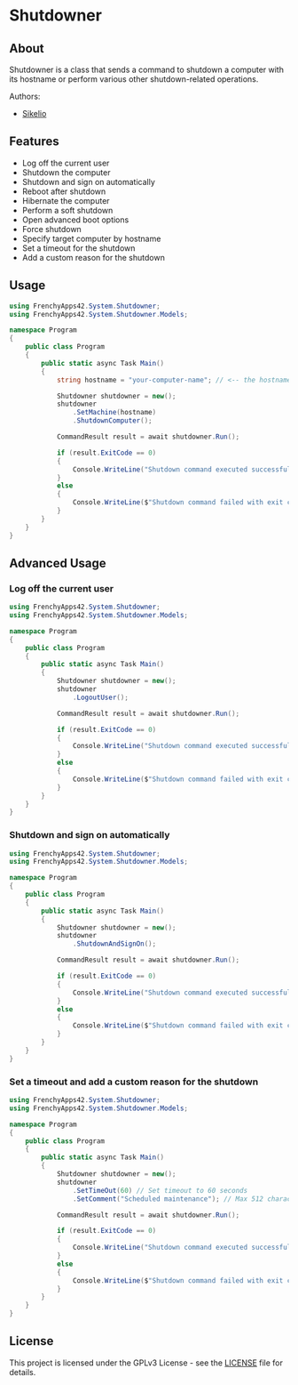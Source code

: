 # Shutdowner

## About

Shutdowner is a class that sends a command to shutdown a computer with its hostname or perform various other shutdown-related operations.

Authors:
* [Sikelio](https://github.com/Sikelio)

## Features

* Log off the current user
* Shutdown the computer
* Shutdown and sign on automatically
* Reboot after shutdown
* Hibernate the computer
* Perform a soft shutdown
* Open advanced boot options
* Force shutdown
* Specify target computer by hostname
* Set a timeout for the shutdown
* Add a custom reason for the shutdown

## Usage

```cs
using FrenchyApps42.System.Shutdowner;
using FrenchyApps42.System.Shutdowner.Models;

namespace Program
{
    public class Program
    {
        public static async Task Main()
        {
            string hostname = "your-computer-name"; // <-- the hostname of the machine you want to shutdown.

            Shutdowner shutdowner = new();
            shutdowner
                .SetMachine(hostname)
                .ShutdownComputer();

            CommandResult result = await shutdowner.Run();

            if (result.ExitCode == 0)
            {
                Console.WriteLine("Shutdown command executed successfully.");
            }
            else
            {
                Console.WriteLine($"Shutdown command failed with exit code {result.ExitCode}. Error: {result.ErrorMessage}");
            }
        }
    }
}
```

## Advanced Usage

### Log off the current user
```cs
using FrenchyApps42.System.Shutdowner;
using FrenchyApps42.System.Shutdowner.Models;

namespace Program
{
    public class Program
    {
        public static async Task Main()
        {
            Shutdowner shutdowner = new();
            shutdowner
                .LogoutUser();

            CommandResult result = await shutdowner.Run();

            if (result.ExitCode == 0)
            {
                Console.WriteLine("Shutdown command executed successfully.");
            }
            else
            {
                Console.WriteLine($"Shutdown command failed with exit code {result.ExitCode}. Error: {result.ErrorMessage}");
            }
        }
    }
}
```

### Shutdown and sign on automatically
```cs
using FrenchyApps42.System.Shutdowner;
using FrenchyApps42.System.Shutdowner.Models;

namespace Program
{
    public class Program
    {
        public static async Task Main()
        {
            Shutdowner shutdowner = new();
            shutdowner
                .ShutdownAndSignOn();

            CommandResult result = await shutdowner.Run();

            if (result.ExitCode == 0)
            {
                Console.WriteLine("Shutdown command executed successfully.");
            }
            else
            {
                Console.WriteLine($"Shutdown command failed with exit code {result.ExitCode}. Error: {result.ErrorMessage}");
            }
        }
    }
}
```

### Set a timeout and add a custom reason for the shutdown
```cs
using FrenchyApps42.System.Shutdowner;
using FrenchyApps42.System.Shutdowner.Models;

namespace Program
{
    public class Program
    {
        public static async Task Main()
        {
            Shutdowner shutdowner = new();
            shutdowner
                .SetTimeOut(60) // Set timeout to 60 seconds
                .SetComment("Scheduled maintenance"); // Max 512 characters

            CommandResult result = await shutdowner.Run();

            if (result.ExitCode == 0)
            {
                Console.WriteLine("Shutdown command executed successfully.");
            }
            else
            {
                Console.WriteLine($"Shutdown command failed with exit code {result.ExitCode}. Error: {result.ErrorMessage}");
            }
        }
    }
}
```

## License

This project is licensed under the GPLv3 License - see the [LICENSE](./LICENCE.md) file for details.
